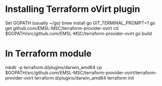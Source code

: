 Installing Terraform oVirt plugin
=================================
Set GOPATH (usually ~/go)
brew install go
GIT_TERMINAL_PROMPT=1 go get github.com/EMSL-MSC/terraform-provider-ovirt
cd $GOPATH/src/github.com/EMSL-MSC/terraform-provider-ovirt
go build

In Terraform module
===================
mkdir -p terraform.d/plugins/darwin_amd64
cp $GOPATH/src/github.com/EMSL-MSC/terraform-provider-ovirt/terraform-provider-ovirt terraform.d/plugins/darwin_amd64
terraform init
